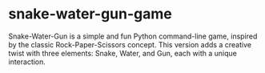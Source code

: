 # snake-water-gun-game
Snake-Water-Gun is a simple and fun Python command-line game, inspired by the classic Rock-Paper-Scissors concept. This version adds a creative twist with three elements: Snake, Water, and Gun, each with a unique interaction.
